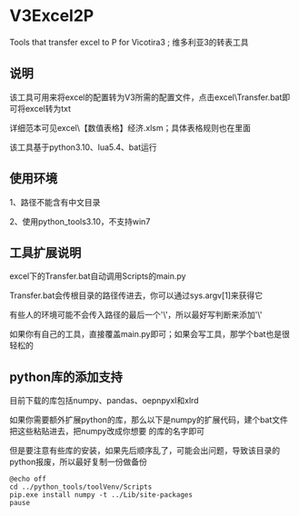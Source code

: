 # V3Excel2P

Tools that transfer excel to P for Vicotira3 ; 维多利亚3的转表工具

## 说明

该工具可用来将excel的配置转为V3所需的配置文件，点击excel\Transfer.bat即可将excel转为txt

详细范本可见excel\【数值表格】经济.xlsm；具体表格规则也在里面

该工具基于python3.10、lua5.4、bat运行

## 使用环境

1、路径不能含有中文目录

2、使用python_tools3.10，不支持win7

## 工具扩展说明

excel下的Transfer.bat自动调用Scripts的main.py

Transfer.bat会传根目录的路径传进去，你可以通过sys.argv[1]来获得它

有些人的环境可能不会传入路径的最后一个'\\'，所以最好写判断来添加'\\'

如果你有自己的工具，直接覆盖main.py即可；如果会写工具，那学个bat也是很轻松的

## python库的添加支持

目前下载的库包括numpy、pandas、oepnpyxl和xlrd

如果你需要额外扩展python的库，那么以下是numpy的扩展代码，建个bat文件把这些粘贴进去，把numpy改成你想要
的库的名字即可

但是要注意有些库的安装，如果先后顺序乱了，可能会出问题，导致该目录的python报废，所以最好复制一份做备份

    @echo off
    cd ../python_tools/toolVenv/Scripts
    pip.exe install numpy -t ../Lib/site-packages
    pause
